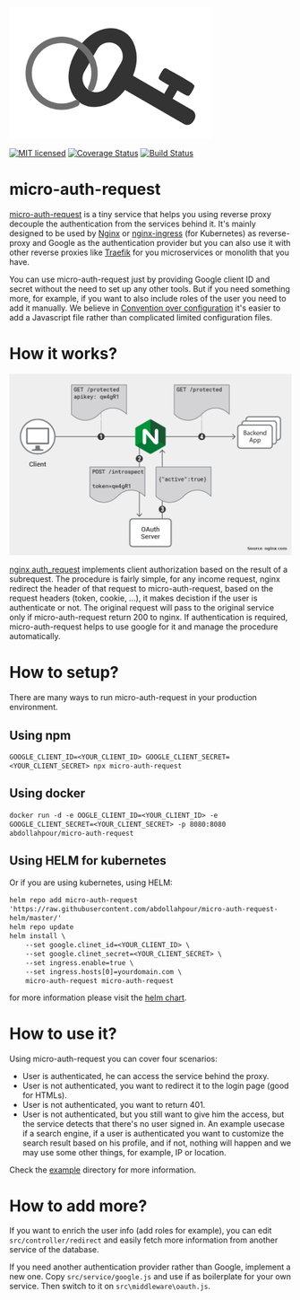 <img src="logo.png" />

[![MIT licensed](https://img.shields.io/badge/license-MIT-blue.svg)](./LICENSE)
[![Coverage Status](https://coveralls.io/repos/github/abdollahpour/micro-auth-request/badge.svg?branch=master)](https://coveralls.io/github/abdollahpour/micro-auth-request?branch=master)
[![Build Status](https://secure.travis-ci.org/abdollahpour/micro-auth-request.svg?branch=master)](http://travis-ci.org/abdollahpour/micro-auth-request)

# micro-auth-request

[micro-auth-request](https://github.com/abdollahpour/micro-auth-request) is a tiny service that helps you using reverse proxy decouple the authentication from the services behind it. It's mainly designed to be used by [Nginx](https://www.nginx.com) or [nginx-ingress](https://github.com/kubernetes/ingress-nginx) (for Kubernetes) as reverse-proxy and Google as the authentication provider but you can also use it with other reverse proxies like [Traefik](https://docs.traefik.io) for you microservices or monolith that you have.

You can use micro-auth-request just by providing Google client ID and secret without the need to set up any other tools. But if you need something more, for example, if you want to also include roles of the user you need to add it manually. We believe in  [Convention over configuration](https://en.wikipedia.org/wiki/Convention_over_configuration) it's easier to add a  Javascript file rather than complicated limited configuration files.

# How it works?
<img src="how-it-works.png" />

[nginx auth_request](https://nginx.org/en/docs/http/ngx_http_auth_request_module.html) implements client authorization based on the result of a subrequest. The procedure is fairly simple, for any income request, nginx redirect the header of that request to micro-auth-request, based on the request headers (token, cookie, ...), it makes decistion if the user is authenticate or not. The original request will pass to the original service only if micro-auth-request return 200 to nginx. If authentication is required, micro-auth-request helps to use google for it and manage the procedure automatically.

# How to setup?
There are many ways to run micro-auth-request in your production environment.

## Using npm

    GOOGLE_CLIENT_ID=<YOUR_CLIENT_ID> GOOGLE_CLIENT_SECRET=<YOUR_CLIENT_SECRET> npx micro-auth-request

## Using docker

    docker run -d -e OOGLE_CLIENT_ID=<YOUR_CLIENT_ID> -e GOOGLE_CLIENT_SECRET=<YOUR_CLIENT_SECRET> -p 8080:8080 abdollahpour/micro-auth-request

## Using HELM for kubernetes
Or if you are using kubernetes, using HELM:

    helm repo add micro-auth-request 'https://raw.githubusercontent.com/abdollahpour/micro-auth-request-helm/master/'
    helm repo update
    helm install \
        --set google.clinet_id=<YOUR_CLIENT_ID> \
        --set google.clinet_secret=<YOUR_CLIENT_SECRET> \
        --set ingress.enable=true \
        --set ingress.hosts[0]=yourdomain.com \
        micro-auth-request micro-auth-request

for more information please visit the [helm chart](https://github.com/abdollahpour/micro-auth-request).

# How to use it?
Using micro-auth-request you can cover four scenarios:
* User is authenticated, he can access the service behind the proxy.
* User is not authenticated, you want to redirect it to the login page (good for HTMLs).
* User is not authenticated, you want to return 401.
* User is not authenticated, but you still want to give him the access, but the service detects that there's no user signed in. An example usecase if a search engine, if a user is authenticated you want to customize the search result based on his profile, and if not, nothing will happen and we may use some other things, for example, IP or location.

Check the [example](example/) directory for more information.

# How to add more?
If you want to enrich the user info (add roles for example), you can edit `src/controller/redirect` and easily fetch more information from another service of the database.

If you need another authentication provider rather than Google, implement a new one. Copy `src/service/google.js` and use if as boilerplate for your own service. Then switch to it on `src\middleware\oauth.js`.